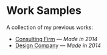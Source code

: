 # Work Samples

A collection of my previous works:

 * [Consulting Firm](https://burhom.github.io/work-samples/consulting-firm/) ― <em>Made in 2014</em> 
 * [Design Company](https://burhom.github.io/work-samples/design-company/) ― <em>Made in 2014</em>
